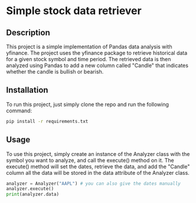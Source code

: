 # Simple stock data retriever

## Description
This project is a simple implementation of Pandas data analysis with yfinance. The project uses the yfinance package to retrieve historical data for a given stock symbol and time period. The retrieved data is then analyzed using Pandas to add a new column called "Candle" that indicates whether the candle is bullish or bearish.


## Installation
To run this project, just simply clone the repo and run the following command:

```bash
pip install -r requirements.txt
```
## Usage
To use this project, simply create an instance of the Analyzer class with the symbol you want to analyze, and call the execute() method on it. The execute() method will set the dates, retrieve the data, and add the "Candle" column
all the data will be stored in the data attribute of the Analyzer class.

```python
analyzer = Analyzer("AAPL") # you can also give the dates manually
analyzer.execute()
print(analyzer.data)
```
